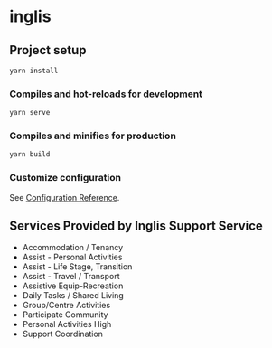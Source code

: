 # inglis

## Project setup

```bash
yarn install
```

### Compiles and hot-reloads for development

```bash
yarn serve
```

### Compiles and minifies for production

```bash
yarn build
```

### Customize configuration

See [Configuration Reference](https://cli.vuejs.org/config/).

## Services Provided by Inglis Support Service

- Accommodation / Tenancy
- Assist - Personal Activities
- Assist - Life Stage, Transition
- Assist - Travel / Transport
- Assistive Equip-Recreation
- Daily Tasks / Shared Living
- Group/Centre Activities
- Participate Community
- Personal Activities High
- Support Coordination
